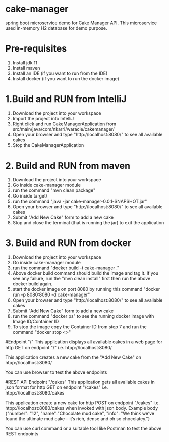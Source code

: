 # cake-manager
spring boot microservice demo for Cake Manager API.
This microservice used in-memory H2 database for demo purpose.


# Pre-requisites
1. Install jdk 11
2. Install maven
3. Install an IDE (if you want to run from the IDE)
4. Install docker (if you want to run the docker image)

# 1.Build and RUN from IntelliJ
1. Download the project into your workspace
2. Import the project into IntelliJ
3. Right click and run CakeManagerApplication from src/main/java/com/nkarri/waracle/cakemanager/
4. Open your browser and type "http://localhost:8080/" to see all available cakes
5. Stop the CakeManagerApplication

# 2. Build and RUN from maven
1. Download the project into your workspace
2. Go inside cake-manager module
3. run the command "mvn clean package"
4. Go inside target/
5. run the command "java -jar cake-manager-0.0.1-SNAPSHOT.jar"
6. Open your browser and type "http://localhost:8080/" to see all available cakes
7. Submit "Add New Cake" form to add a new cake
8. Stop and close the terminal (that is running the jar) to exit the application

# 3. Build and RUN from docker
1. Download the project into your workspace
2. Go inside cake-manager module
3. run the command "docker build -t cake-manager ."
4. Above docker build command should build the image and tag it. If you see any failure, run the "mvn clean install" first then run the above docker build again.
5. start the docker image on port 8080 by running this command "docker run -p 8080:8080 -d cake-manager"
6. Open your browser and type "http://localhost:8080/" to see all available cakes
7. Submit "Add New Cake" form to add a new cake
8. run the command "docker ps" to see the running docker image with Image ID/Container ID
9. To stop the image copy the Container ID from step 7 and run the command "docker stop <<Cotainer ID>>"

#Endpoint "/"
This application displays all available cakes in a web page for http GET on endpoint "/" i.e. htpp://localhost:8080/

This application creates a new cake from the "Add New Cake" on htpp://localhost:8080/

You can use browser to test the above endpoints

#REST API Endpoint "/cakes"
This application gets all available cakes in json format for http GET on endpoint "/cakes" i.e. htpp://localhost:8080/cakes

This application create a new cake for http POST on endpoint "/cakes" i.e. htpp://localhost:8080/cakes when invoked with json body.
Example body {"number": "12", "name":"Chocolate mud cake", "info": "We think we’ve found the ultimate mud cake – it’s rich, dense and oh so chocolatey."}

You can use curl command or a suitable tool like Postman to test the above REST endpoints

